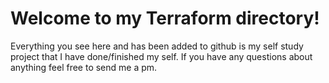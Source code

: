 <h1>Welcome to my Terraform directory!</h1>
Everything you see here and has been added to github is my self study project that I have done/finished my self. If you have any questions about anything feel free to send me a pm.